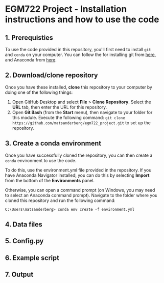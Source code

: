 # EGM722 Project - Installation instructions and how to use the code

## 1. Prerequisties

To use the code provided in this repository, you'll first need to install `git` and `conda` on your computer. You can follow the
for installing git from [here](https://git-scm.com/downloads), and Anaconda from [here](https://docs.anaconda.com/anaconda/install/). 

## 2. Download/clone repository

Once you have these installed, __clone__ this repository to your computer by doing one of the following things:

1. Open GitHub Desktop and select __File__ > __Clone Repository__. Select the __URL__ tab, then enter the URL for this 
   repository.
2. Open __Git Bash__ (from the __Start__ menu), then navigate to your folder for this module. Execute the following command: 
   `git clone https://github.com/matsanderberg/egm722_project.git` to set up the repository. 

## 3. Create a conda environment

Once you have successfully cloned the repository, you can then create a `conda` environment to use the code.

To do this, use the environment.yml file provided in the repository. If you have Anaconda Navigator installed,
you can do this by selecting __Import__ from the bottom of the __Environments__ panel. 

Otherwise, you can open a command prompt (on Windows, you may need to select an Anaconda command prompt). Navigate
to the folder where you cloned this repository and run the following command:

```
C:\Users\matsanderberg> conda env create -f environment.yml
```

## 4. Data files

## 5. Config.py

## 6. Example script

## 7. Output
